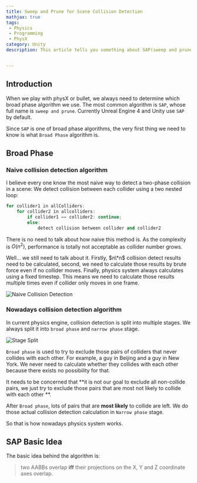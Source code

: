 ```yaml
---
title: Sweep and Prune for Scene Collision Detection
mathjax: true
tags: 
 - Physics
 - Programming
 - PhysX
category: Unity
description: This article tells you something about SAP(sweep and prune) for scene collision detection.  


---
```


## Introduction

When we play with physX or bullet, we always need to determine which broad phase algorithm we use. The most common algorithm is `SAP`, whose full name is `sweep and prune`. Currently Unreal Engine 4 and Unity use `SAP` by default. 

Since `SAP` is one of broad phase algorithms,  the very first thing we need to know is what `Broad Phase` algorithm is. 

## Broad Phase

### Naive collision detection algorithm

I believe every one know the most naive way to detect a two-phase collision in a scene: We detect collision between each collider using a two nested loop: 

```cpp
for collider1 in allColliders: 
	for collider2 in allcolliders: 
		if collider1 == collider2: continue; 
		else: 
			detect collision between collider and collider2
```

There is no need to talk about how naive this method is. As the complexity is $O(n^{2})$, performance is totally not acceptable as collider number grows. 

Well... we still need to talk about it. Firstly, $n\*n$ collision detect results need to be calculated, second, we need to calculate those results by brute force even if no collider moves. Finally, physics system always calculates using a fixed timestep. This means we need to calculate those results multiple times even if collider only moves in one frame. 

![Naive Collision Detection](naive-collision-detection.png)

### Nowadays collision detection algorithm

In current physics engine, collision detection is split into multiple stages. We always split it into `broad phase` and `narrow phase` stage. 

![Stage Split](stage-split.png)

`Broad phase` is used to try to exclude those pairs of colliders that never collides with each other. For example, a guy in Beijing and a guy in New York. We never need to calculate whether they collides with each other because there exists no possibility for that. 

It needs to be concerned that **it is not our goal to exclude all non-collide pairs, we just try to exclude those pairs that are most not likely to collide with each other **. 

After `Broad phase`, lots of pairs that are **most likely** to collide are left. We do those actual collision detection calculation in `Narrow phase` stage. 

So that is how nowadays physics system works. 

## SAP Basic Idea

The basic idea behind the algorithm is: 

 >  two AABBs overlap **iff** their projections on the X, Y and Z coordinate axes overlap. 



